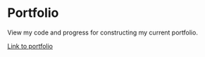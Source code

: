 # Portfolio

View my code and progress for constructing my current portfolio. 

[Link to portfolio](https://georgiabains.com/)
